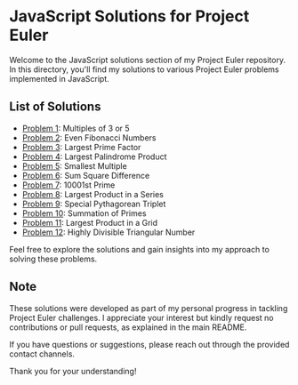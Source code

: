 # JavaScript Solutions for Project Euler

Welcome to the JavaScript solutions section of my Project Euler repository. In this directory, you'll find my solutions to various Project Euler problems implemented in JavaScript.

## List of Solutions

- [Problem 1](https://github.com/ThatsLiamS/ProjectEuler/blob/main/JavaScript/1.js): Multiples of 3 or 5
- [Problem 2](https://github.com/ThatsLiamS/ProjectEuler/blob/main/JavaScript/2.js): Even Fibonacci Numbers
- [Problem 3](https://github.com/ThatsLiamS/ProjectEuler/blob/main/JavaScript/3.js): Largest Prime Factor
- [Problem 4](https://github.com/ThatsLiamS/ProjectEuler/blob/main/JavaScript/4.js): Largest Palindrome Product
- [Problem 5](https://github.com/ThatsLiamS/ProjectEuler/blob/main/JavaScript/5.js): Smallest Multiple
- [Problem 6](https://github.com/ThatsLiamS/ProjectEuler/blob/main/JavaScript/6.js): Sum Square Difference
- [Problem 7](https://github.com/ThatsLiamS/ProjectEuler/blob/main/JavaScript/7.js): 10001st Prime
- [Problem 8](https://github.com/ThatsLiamS/ProjectEuler/blob/main/JavaScript/8.js): Largest Product in a Series
- [Problem 9](https://github.com/ThatsLiamS/ProjectEuler/blob/main/JavaScript/9.js): Special Pythagorean Triplet
- [Problem 10](https://github.com/ThatsLiamS/ProjectEuler/blob/main/JavaScript/10.js): Summation of Primes
- [Problem 11](https://github.com/ThatsLiamS/ProjectEuler/blob/main/JavaScript/11.js): Largest Product in a Grid
- [Problem 12](https://github.com/ThatsLiamS/ProjectEuler/blob/main/JavaScript/12.js): Highly Divisible Triangular Number
<!-- - [Problem XX](https://github.com/ThatsLiamS/ProjectEuler/blob/main/JavaScript/XX.js): -->

Feel free to explore the solutions and gain insights into my approach to solving these problems.

## Note

These solutions were developed as part of my personal progress in tackling Project Euler challenges. I appreciate your interest but kindly request no contributions or pull requests, as explained in the main README.

If you have questions or suggestions, please reach out through the provided contact channels.

Thank you for your understanding!
